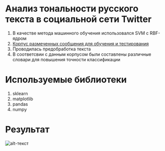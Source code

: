 # Анализ тональности русского текста в социальной сети Twitter
1. В качестве метода машинного обучения использовался SVM с RBF-ядром
2. [Корпус размеченных сообщения для обучения и тестирования](http://study.mokoron.com/)
3. Проводилась предобработка текста 
4. В соответсвии с данным корпусом были составлены различные словари для повышения точности классификации

# Используемые библиотеки

1. sklearn
2. matplotlib
3. pandas
4. numpy

# Результат

![alt-текст](https://github.com/VladislavShipovskoi/sentiment_analysis/blob/master/result.png "Результат")
